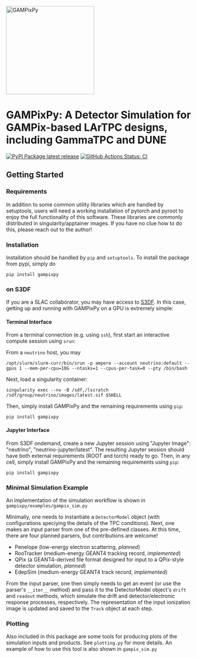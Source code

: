 <img alt="GAMPixPy" align="center" src="docs/gampixpy_logo.png" height="240" />

# GAMPixPy: A Detector Simulation for GAMPix-based LArTPC designs, including GammaTPC and DUNE

[![PyPI Package latest release](https://img.shields.io/pypi/v/gampixpy.svg)](https://pypi.python.org/pypi/gampixpy)
[![GitHub Actions Status: CI](https://github.com/DanielMDouglas/GAMPixPy/actions/workflows/python-publish.yml/badge.svg)](https://github.com/DanielMDouglas/GAMPixPy/actions/workflows/python-publish.yml)

## Getting Started

### Requirements

In addition to some common utility libraries which are handled by setuptools, users will need a working installation of pytorch and pyroot to enjoy the full functionality of this software.  These libraries are commonly distributed in singularity/apptainer images.  If you have no clue how to do this, please reach out to the author!

### Installation

Installation should be handled by `pip` and `setuptools`.  To install the package from pypi, simply do

```
pip install gampixpy
```

### on S3DF

If you are a SLAC collaborator, you may have access to [S3DF](s3df.slac.stanford.edu).  In this case, getting up and running with GAMPixPy on a GPU is extremely simple:

#### Terminal Interface

From a terminal connection (e.g. using `ssh`), first start an interactive compute session using `srun`:

From a `neutrino` host, you may
```
/opt/slurm/slurm-curr/bin/srun -p ampere --account neutrino:default --gpus 1 --mem-per-cpu=10G --ntasks=1 --cpus-per-task=8 --pty /bin/bash
```

Next, load a singularity container:
```
singularity exec --nv -B /sdf,/lscratch /sdf/group/neutrino/images/latest.sif $SHELL
```

Then, simply install GAMPixPy and the remaining requirements using `pip`:
```
pip install gampixpy
```

#### Jupyter Interface

From S3DF ondemand, create a new Jupyter session using "Jupyter Image": "neutrino", "neutrino-jupyter/latest".  The resulting Jupyter session should have both external requirements (ROOT and torch) ready to go.  Then, in any cell, simply install GAMPixPy and the remaining requirements using `pip`:
```
pip install gampixpy
```

### Minimal Simulation Example

An implementation of the simulation workflow is shown in `gampixpy/examples/gampix_sim.py`

Minimally, one needs to instantiate a `DetectorModel` object (with configurations speciying the details of the TPC conditions).  Next, one makes an input parser from one of the pre-defined classes.  At this time, there are four planned parsers, but contributions are welcome!

  - Penelope (low-energy electron scattering, *planned*)
  - RooTracker (medium-energy GEANT4 tracking record, *implemented*)
  - QPix (a GEANT4-derived file format designed for input to a QPix-style detector simulation, *planned*)
  - EdepSim (medium-energy GEANT4 track record, *implemented*)

From the input parser, one then simply needs to get an event (or use the parser's `__iter__` method) and pass it to the DetectorModel object's `drift` and `readout` methods, which simulate the drift and detector/electronic response processes, respectively.  The representation of the input ionization image is updated and saved to the `Track` object at each step.

### Plotting

Also included in this package are some tools for producing plots of the simulation inputs and products.  See `plotting.py` for more details.  An example of how to use this tool is also shown in `gampix_sim.py`
